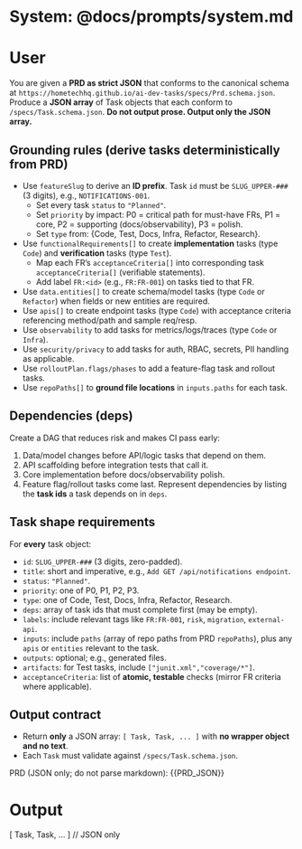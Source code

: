 # System: @docs/prompts/system.md

# User
You are given a **PRD as strict JSON** that conforms to the canonical schema at
`https://hometechhq.github.io/ai-dev-tasks/specs/Prd.schema.json`.
Produce a **JSON array** of Task objects that each conform to `/specs/Task.schema.json`.
**Do not output prose. Output only the JSON array.**

## Grounding rules (derive tasks deterministically from PRD)
- Use `featureSlug` to derive an **ID prefix**. Task `id` must be `SLUG_UPPER-###` (3 digits), e.g., `NOTIFICATIONS-001`.
  - Set every task `status` to `"Planned"`.
  - Set `priority` by impact: P0 = critical path for must-have FRs, P1 = core, P2 = supporting (docs/observability), P3 = polish.
  - Set `type` from: {Code, Test, Docs, Infra, Refactor, Research}.
- Use `functionalRequirements[]` to create **implementation** tasks (type `Code`) and **verification** tasks (type `Test`).
  - Map each FR’s `acceptanceCriteria[]` into corresponding task `acceptanceCriteria[]` (verifiable statements).
  - Add label `FR:<id>` (e.g., `FR:FR-001`) on tasks tied to that FR.
- Use `data.entities[]` to create schema/model tasks (type `Code` or `Refactor`) when fields or new entities are required.
- Use `apis[]` to create endpoint tasks (type `Code`) with acceptance criteria referencing method/path and sample req/resp.
- Use `observability` to add tasks for metrics/logs/traces (type `Code` or `Infra`).
- Use `security/privacy` to add tasks for auth, RBAC, secrets, PII handling as applicable.
- Use `rolloutPlan.flags/phases` to add a feature-flag task and rollout tasks.
- Use `repoPaths[]` to **ground file locations** in `inputs.paths` for each task.

## Dependencies (deps)
Create a DAG that reduces risk and makes CI pass early:
1) Data/model changes before API/logic tasks that depend on them.
2) API scaffolding before integration tests that call it.
3) Core implementation before docs/observability polish.
4) Feature flag/rollout tasks come last.
Represent dependencies by listing the **task ids** a task depends on in `deps`.

## Task shape requirements
For **every** task object:
- `id`: `SLUG_UPPER-###` (3 digits, zero-padded).
- `title`: short and imperative, e.g., `Add GET /api/notifications endpoint`.
- `status`: `"Planned"`.
- `priority`: one of P0, P1, P2, P3.
- `type`: one of Code, Test, Docs, Infra, Refactor, Research.
- `deps`: array of task ids that must complete first (may be empty).
- `labels`: include relevant tags like `FR:FR-001`, `risk`, `migration`, `external-api`.
- `inputs`: include `paths` (array of repo paths from PRD `repoPaths`), plus any `apis` or `entities` relevant to the task.
- `outputs`: optional; e.g., generated files.
- `artifacts`: for Test tasks, include `["junit.xml","coverage/*"]`.
- `acceptanceCriteria`: list of **atomic, testable** checks (mirror FR criteria where applicable).

## Output contract
- Return **only** a JSON array: `[ Task, Task, ... ]` with **no wrapper object and no text**.
- Each `Task` must validate against `/specs/Task.schema.json`.

PRD (JSON only; do not parse markdown):
{{PRD_JSON}}

# Output
[ Task, Task, ... ]  // JSON only
